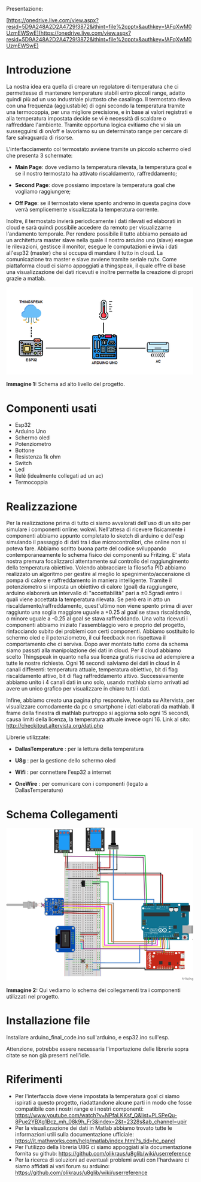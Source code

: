 
Presentazione:


[https://onedrive.live.com/view.aspx?resid=5D9A248A2D2A4729!3872&ithint=file%2cpptx&authkey=!AFqXwM0UzmEWSwE](https://onedrive.live.com/view.aspx?resid=5D9A248A2D2A4729!3872&ithint=file%2cpptx&authkey=!AFqXwM0UzmEWSwE)

# Introduzione

La nostra idea era quella di creare un regolatore di temperatura che ci
permettesse di mantenere temperature stabili entro piccoli range, adatto
quindi più ad un uso industriale piuttosto che casalingo. Il termostato
rileva con una frequenza (aggiustabile) di ogni secondo la temperatura
tramite una termocoppia, per una migliore precisione, e in base ai
valori registrati e alla temperatura impostata decide se vi è necessità
di scaldare o raffreddare l'ambiente. Tramite opportuna logica evitiamo
che vi sia un sussegguirsi di on/off e lavoriamo su un determinato range
per cercare di fare salvaguarda di risorse.

L'interfacciamento col termostato avviene tramite un piccolo schermo
oled che presenta 3 schermate:

-   **Main Page**: dove vediamo la temperatura rilevata, la temperatura
    goal e se il nostro termostato ha attivato riscaldamento,
    raffreddamento;

-   **Second Page**: dove possiamo impostare la temperatura goal che
    vogliamo raggiungere;

-   **Off Page**: se il termostato viene spento andremo in questa pagina
    dove verrà semplicemente visualizzata la temperatura corrente.

Inoltre, il termostato invierà periodicamente i dati rilevati ed
elaborati in cloud e sarà quindi possibile accedere da remoto per
visualizzarne l'andamento temporale. Per rendere possibile il tutto
abbiamo pensato ad un architettura master slave nella quale il nostro
arduino uno (slave) esegue le rilevazioni, gestisce il monitor, esegue
le computazioni e invia i dati all'esp32 (master) che si occupa di
mandare il tutto in cloud. La comunicazione tra master e slave avviene
tramite seriale rx/tx. Come piattaforma cloud ci siamo 
appoggiati a thingspeak, il quale offre di base una visualizzazione dei
dati ricevuti e inoltre permette la creazione di propri grazie a matlab.

<img src="image/schema.png" width="500">


**Immagine 1:** Schema ad alto livello del progetto.


# Componenti usati
  -  Esp32
  - Arduino Uno    
  - Schermo oled    
  - Potenziometro   
  - Bottone         
  - Resistenza 1k ohm      
  - Switch          
  - Led             
  - Relé (idealmente collegati ad un ac)
  - Termocoppia     


# Realizzazione

Per la realizzazione prima di tutto ci siamo avvalorati dell'uso di un
sito per simulare i componenti online: wokwi. Nell'attesa di ricevere
fisicamente i componenti abbiamo appunto completato lo sketch di arduino
e dell'esp simulando il passaggio di dati tra i due microcontrollori,
che online non si poteva fare. Abbiamo scritto buona parte del codice
sviluppando contemporaneamente lo schema fisico dei componenti su
Fritzing. E' stata nostra premura focalizzarci attentamente sul
controllo del raggiungimento della temperatura obiettivo. Volendo
abbracciare la filosofia PID abbiamo realizzato un algoritmo per gestire
al meglio lo spegnimento/accensione di pompa di calore e raffreddamento
in maniera intelligente. Tramite il potenziometro si imposta un
obiettivo di calore (goal) da raggiungere, arduino elaborerà un
intervallo di "accettabilità" pari a ±0.5gradi entro i quali viene
accettata la temperatura rilevata. Se però era in atto un
riscaldamento/raffreddamento, quest'ultimo non viene spento prima di
aver raggiunto una soglia maggiore uguale a +0.25 al goal se stava
riscaldando, o minore uguale a -0.25 al goal se stava raffreddando. Una
volta ricevuti i componenti abbiamo iniziato l'assemblaggio vero e
proprio del progetto, rinfacciando subito dei problemi con certi
componenti. Abbiamo sostituito lo schermo oled e il potenziometro, il
cui feedback non rispettava il comportamento che ci serviva. Dopo aver
montato tutto come da schema siamo passati alla manipolazione dei dati
in cloud. Per il cloud abbiamo scelto Thingspeak in quanto nella sua
licenza gratis riusciva ad adempiere a tutte le nostre richieste. Ogni
16 secondi salviamo dei dati in cloud in 4 canali differenti:
temperatura attuale, temperatura obiettivo, bit di flag riscaldamento
attivo, bit di flag raffreddamento attivo. Successivamente abbiamo unito
i 4 canali dati in uno solo, usando mathlab siamo arrivati ad avere un
unico grafico per visualizzare in chiaro tutti i dati.

Infine, abbiamo creato una pagina php responsive, hostata su Altervista,
per visualizzare comodamente da pc o smartphone i dati elaborati da
mathlab. Il frame della finestra di mathlab purtroppo si aggiorna solo
ogni 15 secondi, causa limiti della licenza, la temperatura attuale
invece ogni 16. 
Link al sito:
[http://checkitout.altervista.org/dati.php ](http://checkitout.altervista.org/dati.php )


Librerie utilizzate:

-   **DallasTemperature** : per la lettura della temperatura

-   **U8g** : per la gestione dello schermo oled

-   **Wifi** : per connettere l'esp32 a internet

-   **OneWire** : per comunicare con i componenti (legato a
    DallasTemperature)

# Schema Collegamenti 

<img src="image/fritz.png" width="500">


**Immagine 2:** Qui vediamo lo schema dei collegamenti tra i componenti
utilizzati nel progetto.


# Installazione file 

Installare arduino_final_code.ino sull'arduino, e esp32.ino sull'esp.

Attenzione, potrebbe essere necessaria l'importazione delle librerie sopra citate se non già presenti nell'idle.


# Riferimenti 

- Per l'interfaccia dove viene impostata la temperatura goal ci siamo
ispirati a questo progetto, riadattandone alcune parti in modo che fosse
compatibile con i nostri range e i nostri componenti:
<https://www.youtube.com/watch?v=NPfaLKKsf_Q&list=PLSPeQu-8Pue2YBXg1Bcz_mh_08k9h_Fr3&index=2&t=2328s&ab_channel=upir>
- Per la visualizzazione dei dati in Matlab abbiamo trovato tutte le
informazioni utili sulla documentazione ufficiale:
<https://it.mathworks.com/help/matlab/index.html?s_tid=hc_panel>
- Per l'utilizzo della libreria U8G ci siamo appoggiati alla documentazione
fornita su github:
[https://github.com/olikraus/u8glib/wiki/userreference ](https://github.com/olikraus/u8glib/wiki/userreference )
- Per la ricerca di soluzioni ad eventuali problemi avuti con l'hardware
ci siamo affidati ai vari forum su arduino:
[https://github.com/olikraus/u8glib/wiki/userreference ](https://github.com/olikraus/u8glib/wiki/userreference )
